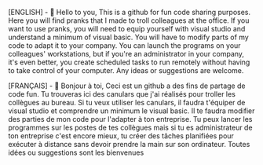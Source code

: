 [ENGLISH] - 👋 Hello to you,
This is a github for fun code sharing purposes. Here you will find pranks that I made to troll colleagues at the office.
If you want to use pranks, you will need to equip yourself with visual studio and understand a minimum of visual basic. You will have to modify parts of my code to adapt it to your company.
You can launch the programs on your colleagues' workstations, but if you're an administrator in your company, it's even better, you create scheduled tasks to run remotely without having to take control of your computer.
Any ideas or suggestions are welcome.

[FRANÇAIS] - 👋 Bonjour à toi,
Ceci est un github a des fins de partage de code fun. Tu trouveras ici des canulars que j'ai réalisés pour troller les collègues au bureau.
Si tu veux utiliser les canulars, il faudra t'équiper de visual studio et comprendre un minimum le visual basic. Il te faudra modifier des parties de mon code pour l'adapter à ton entreprise.
Tu peux lancer les programmes sur les postes de tes collègues mais si tu es administrateur de ton entreprise c'est encore mieux, tu créer des tâches planifiées pour exécuter à distance sans devoir prendre la main sur son ordinateur.
Toutes idées ou suggestions sont les bienvenues
